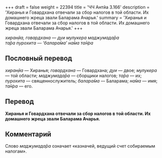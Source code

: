 +++
draft = false
weight = 22394
title = 'ЧЧ Антйа 3.166'
description = 'Хиранья и Говардхана отвечали за сбор налогов в той области. Их домашнего жреца звали Баларама Ачарья.'
summary = 'Хиранья и Говардхана отвечали за сбор налогов в той области. Их домашнего жреца звали Баларама Ачарья.'
+++

_хиран̣йа, говардхана — дуи мулукера маджумада̄ра  
та̄ра пурохита — ‘балара̄ма’ на̄ма та̄н̇ра_

## Пословный перевод

_хиран̣йа_ — Хиранья; _говардхана_ — Говардхана; _дуи_ — двое; _мулукера_ — той области; _маджумада̄ра_ — сборщики налогов; _та̄ра_ — их; _пурохита_ — священнослужитель; _балара̄ма_ — Баларама; _на̄ма_ — имя; _та̄н̇ра_ — его.

## Перевод

**Хиранья и Говардхана отвечали за сбор налогов в той области. Их домашнего жреца звали Баларама Ачарья.**

## Комментарий

Слово _маджумада̄ра_ означает «казначей, ведущий счет собираемым налогам».
